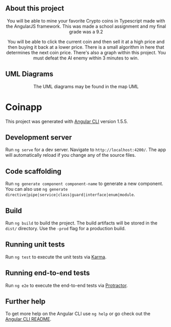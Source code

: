 ## About this project

<p align="center">You will be able to mine your favorite Crypto coins in Typescript made with the AngularJS framework. This was made a school assignment and my final grade was a 9.2<p>
<p align="center">You will be able to click the current coin and then sell it at a high price and then buying it back at a lower price. There is a small algorithm in here that determines the next coin price. There's also a graph within this project. You must defeat the AI enemy within 3 minutes to win. </p>

## UML Diagrams
<p align="center">The UML diagrams may be found in the map UML<p>

# Coinapp

This project was generated with [Angular CLI](https://github.com/angular/angular-cli) version 1.5.5.

## Development server

Run `ng serve` for a dev server. Navigate to `http://localhost:4200/`. The app will automatically reload if you change any of the source files.

## Code scaffolding

Run `ng generate component component-name` to generate a new component. You can also use `ng generate directive|pipe|service|class|guard|interface|enum|module`.

## Build

Run `ng build` to build the project. The build artifacts will be stored in the `dist/` directory. Use the `-prod` flag for a production build.

## Running unit tests

Run `ng test` to execute the unit tests via [Karma](https://karma-runner.github.io).

## Running end-to-end tests

Run `ng e2e` to execute the end-to-end tests via [Protractor](http://www.protractortest.org/).

## Further help

To get more help on the Angular CLI use `ng help` or go check out the [Angular CLI README](https://github.com/angular/angular-cli/blob/master/README.md).
